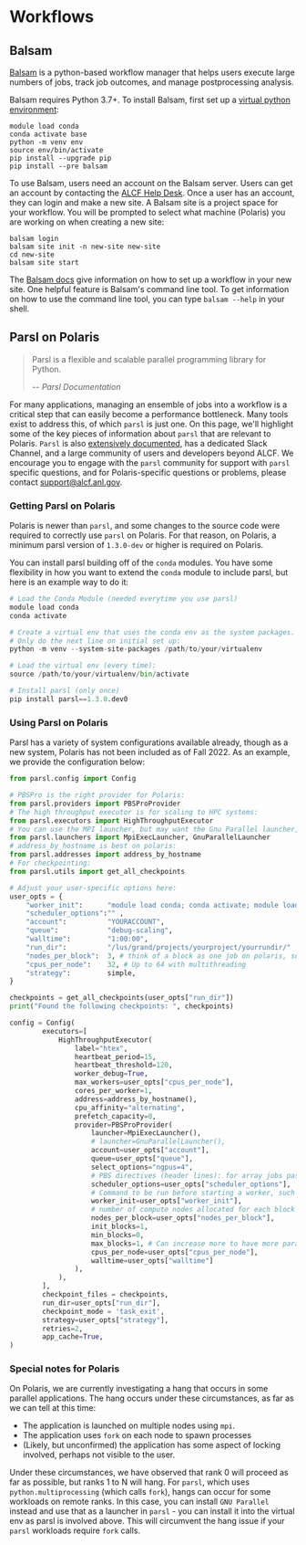 # Workflows

## Balsam
[Balsam](https://balsam.readthedocs.io/en/latest/) is a python-based workflow manager that helps users execute large numbers of jobs, track job outcomes, and manage postprocessing analysis.

Balsam requires Python 3.7+.  To install Balsam, first set up a [virtual python environment](data-science-workflows/python.md):

```shell
module load conda
conda activate base
python -m venv env
source env/bin/activate
pip install --upgrade pip
pip install --pre balsam
```

To use Balsam, users need an account on the Balsam server.  Users can get an account by contacting the [ALCF Help Desk](mailto:support@alcf.anl.gov).  Once a user has an account, they can login and make a new site.  A Balsam site is a project space for your workflow. You will be prompted to select what machine (Polaris) you are working on when creating a new site:

```shell
balsam login
balsam site init -n new-site new-site
cd new-site
balsam site start
```

The [Balsam docs](https://balsam.readthedocs.io/en/latest/) give information on how to set up a workflow in your new site.  One helpful feature is Balsam's command line tool.  To get information on how to use the command line tool, you can type `balsam --help` in your shell.

## Parsl on Polaris

> Parsl is a flexible and scalable parallel programming library for Python.
> 
> -- <cite>Parsl Documentation</cite>

For many applications, managing an ensemble of jobs into a workflow is a critical step that can easily become a performance bottleneck.  Many tools exist to address this, of which `parsl` is just one.  On this page, we'll highlight some of the key pieces of information about `parsl` that are relevant to Polaris.  `Parsl` is also [extensively documented](https://parsl.readthedocs.io/en/stable/), has a dedicated Slack Channel, and a large community of users and developers beyond ALCF.  We encourage you to engage with the `parsl` community for support with `parsl` specific questions, and for Polaris-specific questions or problems, please contact support@alcf.anl.gov.

### Getting Parsl on Polaris

Polaris is newer than ``parsl``, and some changes to the source code were required to correctly use ``parsl`` on Polaris.  For that reason, on Polaris, a minimum parsl version of ``1.3.0-dev`` or higher is required on Polaris.

You can install parsl building off of the ``conda`` modules.  You have some flexibility in how you want to extend the ``conda`` module to include parsl, but here is an example way to do it:

```python
# Load the Conda Module (needed everytime you use parsl)
module load conda
conda activate

# Create a virtual env that uses the conda env as the system packages.
# Only do the next line on initial set up:
python -m venv --system-site-packages /path/to/your/virtualenv

# Load the virtual env (every time):
source /path/to/your/virtualenv/bin/activate

# Install parsl (only once)
pip install parsl==1.3.0.dev0 

```

### Using Parsl on Polaris

Parsl has a variety of system configurations available already, though as a new system, Polaris has not been included as of Fall 2022.  As an example, we provide the configuration below:

```python
from parsl.config import Config

# PBSPro is the right provider for Polaris:
from parsl.providers import PBSProProvider
# The high throughput executor is for scaling to HPC systems:
from parsl.executors import HighThroughputExecutor
# You can use the MPI launcher, but may want the Gnu Parallel launcher, see below
from parsl.launchers import MpiExecLauncher, GnuParallelLauncher
# address_by_hostname is best on polaris:
from parsl.addresses import address_by_hostname
# For checkpointing:
from parsl.utils import get_all_checkpoints

# Adjust your user-specific options here:
user_opts = {
    "worker_init":      "module load conda; conda activate; module load cray-hdf5; source /path/to/your/virtualenv/bin/activate",
    "scheduler_options":"" ,
    "account":          "YOURACCOUNT",
    "queue":            "debug-scaling",
    "walltime":         "1:00:00",
    "run_dir":          "/lus/grand/projects/yourproject/yourrundir/"
    "nodes_per_block":  3, # think of a block as one job on polaris, so to run on the main queues, set this >= 10
    "cpus_per_node":    32, # Up to 64 with multithreading
    "strategy":         simple,
}

checkpoints = get_all_checkpoints(user_opts["run_dir"])
print("Found the following checkpoints: ", checkpoints)

config = Config(
        executors=[
            HighThroughputExecutor(
                label="htex",
                heartbeat_period=15,
                heartbeat_threshold=120,
                worker_debug=True,
                max_workers=user_opts["cpus_per_node"],
                cores_per_worker=1,
                address=address_by_hostname(),
                cpu_affinity="alternating",
                prefetch_capacity=0,
                provider=PBSProProvider(
                    launcher=MpiExecLauncher(),
                    # launcher=GnuParallelLauncher(),
                    account=user_opts["account"],
                    queue=user_opts["queue"],
                    select_options="ngpus=4",
                    # PBS directives (header lines): for array jobs pass '-J' option
                    scheduler_options=user_opts["scheduler_options"],
                    # Command to be run before starting a worker, such as:
                    worker_init=user_opts["worker_init"],
                    # number of compute nodes allocated for each block
                    nodes_per_block=user_opts["nodes_per_block"],
                    init_blocks=1,
                    min_blocks=0,
                    max_blocks=1, # Can increase more to have more parallel jobs
                    cpus_per_node=user_opts["cpus_per_node"],
                    walltime=user_opts["walltime"]
                ),
            ),
        ],
        checkpoint_files = checkpoints,
        run_dir=user_opts["run_dir"],
        checkpoint_mode = 'task_exit',
        strategy=user_opts["strategy"],
        retries=2,
        app_cache=True,
)

```

### Special notes for Polaris

On Polaris, we are currently investigating a hang that occurs in some parallel applications.  The hang occurs under these circumstances, as far as we can tell at this time:
- The application is launched on multiple nodes using `mpi`.
- The application uses ``fork`` on each node to spawn processes
- (Likely, but unconfirmed) the application has some aspect of locking involved, perhaps not visible to the user.

Under these circumstances, we have observed that rank 0 will proceed as far as possible, but ranks 1 to N will hang.  For ``parsl``, which uses ``python.multiprocessing`` (which calls ``fork``), hangs can occur for some workloads on remote ranks.  In this case, you can install ``GNU Parallel`` instead and use that as a launcher in ``parsl`` - you can install it into the virtual env as parsl is involved above.  This will circumvent the hang issue if your ``parsl`` workloads require ``fork`` calls.
